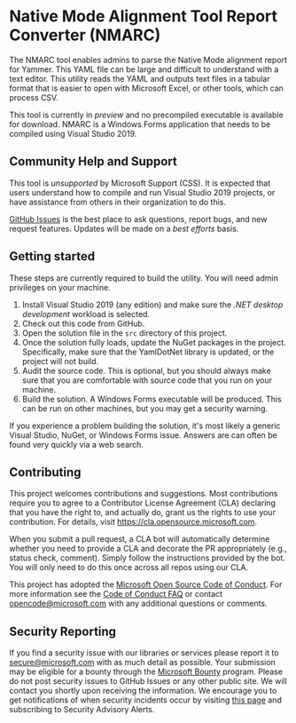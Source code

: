 # Native Mode Alignment Tool Report Converter (NMARC)

The NMARC tool enables admins to parse the Native Mode alignment report for Yammer. This YAML file can be large
and difficult to understand with a text editor. This utility reads the YAML and outputs text files in a tabular format that 
is easier to open with Microsoft Excel, or other tools, which can process CSV.

This tool is currently in *preview* and no precompiled executable is available for download. NMARC is a Windows Forms 
application that needs to be compiled using Visual Studio 2019.

## Community Help and Support

This tool is *unsupported* by Microsoft Support (CSS). It is expected that users understand how to compile and run Visual Studio 2019
projects, or have assistance from others in their organization to do this.

[GitHub Issues](../../issues) is the best place to ask questions, report bugs, and new request features.  Updates will be 
made on a *best efforts* basis.

## Getting started

These steps are currently required to build the utility. You will need admin privileges on your machine.

1. Install Visual Studio 2019 (any edition) and make sure the *.NET desktop development* workload is selected.
2. Check out this code from GitHub.
3. Open the solution file in the `src` directory of this project.
4. Once the solution fully loads, update the NuGet packages in the project. Specifically, make sure that the YamlDotNet library is updated, or the project will not build. 
6. Audit the source code. This is optional, but you should always make sure that you are comfortable with source code that you run on your machine.
7. Build the solution. A Windows Forms executable will be produced. This can be run on other machines, but you may get a security warning.

If you experience a problem building the solution, it's most likely a generic Visual Studio, NuGet, or Windows Forms issue. Answers are can often be found very quickly via a web search.

## Contributing

This project welcomes contributions and suggestions.  Most contributions require you to agree to a
Contributor License Agreement (CLA) declaring that you have the right to, and actually do, grant us
the rights to use your contribution. For details, visit https://cla.opensource.microsoft.com.

When you submit a pull request, a CLA bot will automatically determine whether you need to provide
a CLA and decorate the PR appropriately (e.g., status check, comment). Simply follow the instructions
provided by the bot. You will only need to do this once across all repos using our CLA.

This project has adopted the [Microsoft Open Source Code of Conduct](https://opensource.microsoft.com/codeofconduct/).
For more information see the [Code of Conduct FAQ](https://opensource.microsoft.com/codeofconduct/faq/) or
contact [opencode@microsoft.com](mailto:opencode@microsoft.com) with any additional questions or comments.

## Security Reporting

If you find a security issue with our libraries or services please report it 
to [secure@microsoft.com](mailto:secure@microsoft.com) with as much detail as possible. Your submission may be 
eligible for a bounty through the [Microsoft Bounty](http://aka.ms/bugbounty) program. Please do not post 
security issues to GitHub Issues or any other public site. We will contact you shortly upon receiving the information. 
We encourage you to get notifications of when security incidents occur by 
visiting [this page](https://technet.microsoft.com/en-us/security/dd252948) and subscribing to Security Advisory Alerts.